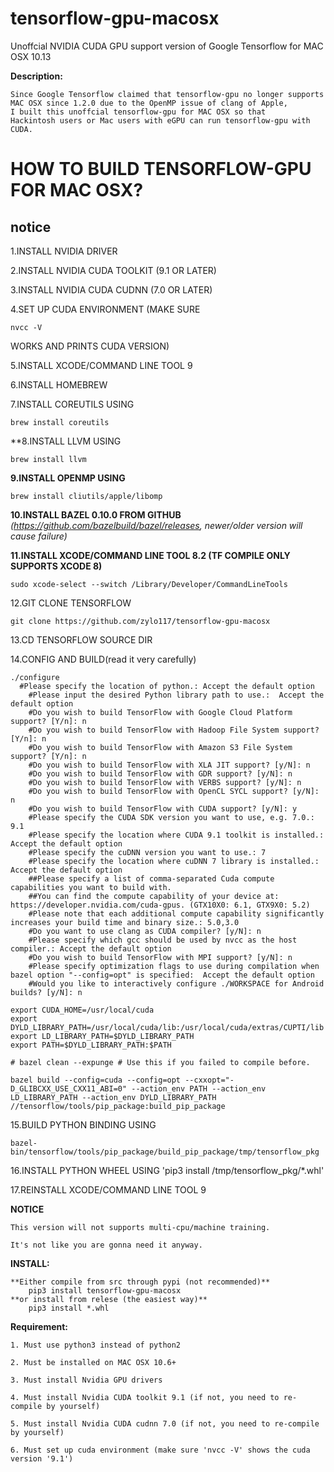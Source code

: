 # tensorflow-gpu-macosx

Unoffcial NVIDIA CUDA GPU support version of Google Tensorflow for MAC OSX 10.13

**Description:**

    Since Google Tensorflow claimed that tensorflow-gpu no longer supports 
    MAC OSX since 1.2.0 due to the OpenMP issue of clang of Apple,
    I built this unoffcial tensorflow-gpu for MAC OSX so that
    Hackintosh users or Mac users with eGPU can run tensorflow-gpu with CUDA.

# HOW TO BUILD TENSORFLOW-GPU FOR MAC OSX?

## notice 

1.INSTALL NVIDIA DRIVER

2.INSTALL NVIDIA CUDA TOOLKIT (9.1 OR LATER)

3.INSTALL NVIDIA CUDA CUDNN (7.0 OR LATER)

4.SET UP CUDA ENVIRONMENT (MAKE SURE

    nvcc -V

WORKS AND PRINTS CUDA VERSION)

5.INSTALL XCODE/COMMAND LINE TOOL 9

6.INSTALL HOMEBREW

7.INSTALL COREUTILS USING 

    brew install coreutils

**8.INSTALL LLVM USING

    brew install llvm
    
**9.INSTALL OPENMP USING** 

    brew install cliutils/apple/libomp

**10.INSTALL BAZEL 0.10.0 FROM GITHUB**
*(https://github.com/bazelbuild/bazel/releases, newer/older version will cause failure)*

**11.INSTALL XCODE/COMMAND LINE TOOL 8.2 (TF COMPILE ONLY SUPPORTS XCODE 8)**

    sudo xcode-select --switch /Library/Developer/CommandLineTools

12.GIT CLONE TENSORFLOW

    git clone https://github.com/zylo117/tensorflow-gpu-macosx

13.CD TENSORFLOW SOURCE DIR

14.CONFIG AND BUILD(read it very carefully)

    ./configure
      #Please specify the location of python.: Accept the default option
        #Please input the desired Python library path to use.:  Accept the default option
        #Do you wish to build TensorFlow with Google Cloud Platform support? [Y/n]: n
        #Do you wish to build TensorFlow with Hadoop File System support? [Y/n]: n
        #Do you wish to build TensorFlow with Amazon S3 File System support? [Y/n]: n
        #Do you wish to build TensorFlow with XLA JIT support? [y/N]: n
        #Do you wish to build TensorFlow with GDR support? [y/N]: n
        #Do you wish to build TensorFlow with VERBS support? [y/N]: n
        #Do you wish to build TensorFlow with OpenCL SYCL support? [y/N]: n
        #Do you wish to build TensorFlow with CUDA support? [y/N]: y
        #Please specify the CUDA SDK version you want to use, e.g. 7.0.: 9.1
        #Please specify the location where CUDA 9.1 toolkit is installed.: Accept the default option
        #Please specify the cuDNN version you want to use.: 7
        #Please specify the location where cuDNN 7 library is installed.: Accept the default option
        ##Please specify a list of comma-separated Cuda compute capabilities you want to build with.
        ##You can find the compute capability of your device at: https://developer.nvidia.com/cuda-gpus. (GTX10X0: 6.1, GTX9X0: 5.2)
        #Please note that each additional compute capability significantly increases your build time and binary size.: 5.0,3.0
        #Do you want to use clang as CUDA compiler? [y/N]: n
        #Please specify which gcc should be used by nvcc as the host compiler.: Accept the default option
        #Do you wish to build TensorFlow with MPI support? [y/N]: n
        #Please specify optimization flags to use during compilation when bazel option "--config=opt" is specified:  Accept the default option
        #Would you like to interactively configure ./WORKSPACE for Android builds? [y/N]: n

    export CUDA_HOME=/usr/local/cuda
    export DYLD_LIBRARY_PATH=/usr/local/cuda/lib:/usr/local/cuda/extras/CUPTI/lib
    export LD_LIBRARY_PATH=$DYLD_LIBRARY_PATH
    export PATH=$DYLD_LIBRARY_PATH:$PATH

    # bazel clean --expunge # Use this if you failed to compile before.

    bazel build --config=cuda --config=opt --cxxopt="-D_GLIBCXX_USE_CXX11_ABI=0" --action_env PATH --action_env LD_LIBRARY_PATH --action_env DYLD_LIBRARY_PATH //tensorflow/tools/pip_package:build_pip_package



15.BUILD PYTHON BINDING USING

    bazel-bin/tensorflow/tools/pip_package/build_pip_package/tmp/tensorflow_pkg

16.INSTALL PYTHON WHEEL USING 'pip3 install /tmp/tensorflow_pkg/*.whl'

17.REINSTALL XCODE/COMMAND LINE TOOL 9


**NOTICE**

    This version will not supports multi-cpu/machine training.
    
    It's not like you are gonna need it anyway.

**INSTALL:**

    **Either compile from src through pypi (not recommended)**
        pip3 install tensorflow-gpu-macosx
    **or install from relese (the easiest way)**
        pip3 install *.whl


**Requirement:**

    1. Must use python3 instead of python2

    2. Must be installed on MAC OSX 10.6+

    3. Must install Nvidia GPU drivers

    4. Must install Nvidia CUDA toolkit 9.1 (if not, you need to re-compile by yourself)

    5. Must install Nvidia CUDA cudnn 7.0 (if not, you need to re-compile by yourself)

    6. Must set up cuda environment (make sure 'nvcc -V' shows the cuda version '9.1')